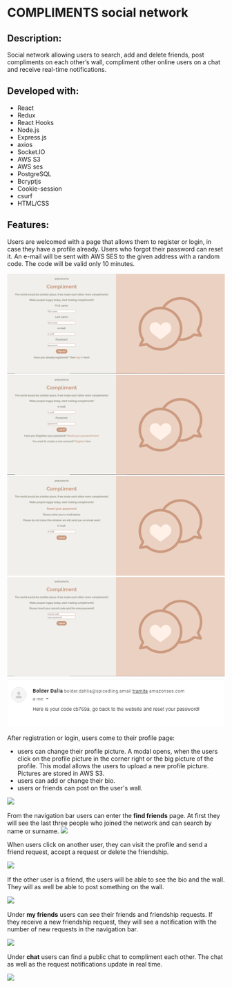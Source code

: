 # COMPLIMENTS social network

## Description:

Social network allowing users to search, add and delete friends, post compliments on each other’s wall, compliment other online users on a chat and receive real-time notifications.

## Developed with:

-   React
-   Redux
-   React Hooks
-   Node.js
-   Express.js
-   axios
-   Socket.IO
-   AWS S3
-   AWS ses
-   PostgreSQL
-   Bcryptjs
-   Cookie-session
-   csurf
-   HTML/CSS

## Features:

Users are welcomed with a page that allows them to register or login, in case they have a profile already.
Users who forgot their password can reset it. An e-mail will be sent with AWS SES to the given address with a random code. The code will be valid only 10 minutes.

<img src='./public/readme/register.PNG' />
<img src='./public/readme/login.PNG' />
<img src='./public/readme/resetpassword.PNG' />
<img src='./public/readme/insertcode.PNG' />
<img src='./public/readme/email.PNG' />

After registration or login, users come to their profile page:

-   users can change their profile picture. A modal opens, when the users click on the profile picture in the corner right or the big picture of the profile. This modal allows the users to upload a new profile picture. Pictures are stored in AWS S3.
-   users can add or change their bio.
-   users or friends can post on the user's wall.

<img src='/#' />

From the navigation bar users can enter the **find friends** page. At first they will see the last three people who joined the network and can search by name or surname.
<img src='/#' />

When users click on another user, they can visit the profile and send a friend request, accept a request or delete the friendship.

<img src='/#' />

If the other user is a friend, the users will be able to see the bio and the wall. They will as well be able to post something on the wall.

<img src='/#' />

Under **my friends** users can see their friends and friendship requests. If they receive a new friendship request, they will see a notification with the number of new requests in the navigation bar.

<img src='/#' />

Under **chat** users can find a public chat to compliment each other. The chat as well as the request notifications update in real time.

<img src='/#' />
